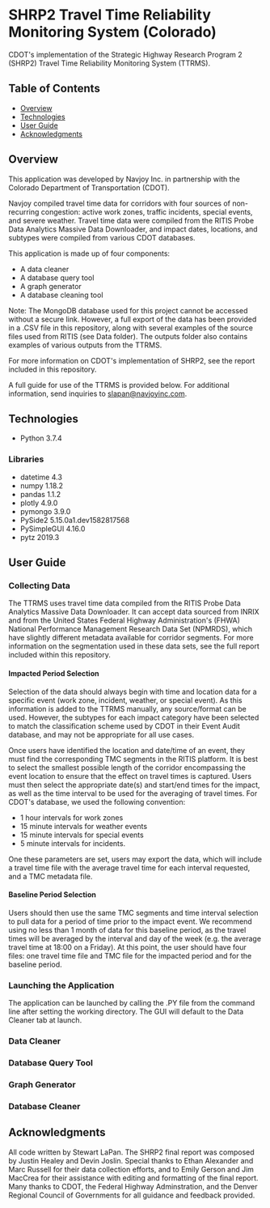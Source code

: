 # SHRP2 Travel Time Reliability Monitoring System (Colorado)
CDOT's implementation of the Strategic Highway Research Program 2 (SHRP2) Travel Time Reliability Monitoring System (TTRMS).

## Table of Contents
* [Overview](https://github.com/sjlapan/SHRP2_TTRMS_Data_Cleaner/blob/master/README.md#overview)
* [Technologies](https://github.com/sjlapan/SHRP2_TTRMS_Data_Cleaner/blob/master/README.md#technologies)
* [User Guide](https://github.com/sjlapan/SHRP2_TTRMS_Data_Cleaner/blob/master/README.md#user-guide)
* [Acknowledgments](https://github.com/sjlapan/SHRP2_TTRMS_Data_Cleaner/blob/master/README.md#acknowledgements)

## Overview
This application was developed by Navjoy Inc. in partnership with the Colorado Department of Transportation (CDOT).

Navjoy compiled travel time data for corridors with four sources of non-recurring congestion: active work zones, traffic incidents, special events, and severe weather. Travel time data were compiled from the RITIS Probe Data Analytics Massive Data Downloader, and impact dates, locations, and subtypes were compiled from various CDOT databases.

This application is made up of four components:

* A data cleaner
* A database query tool
* A graph generator
* A database cleaning tool

Note: The MongoDB database used for this project cannot be accessed without a secure link. However, a full export of the data has been provided in a .CSV file in this repository, along with several examples of the source files used from RITIS (see Data folder). The outputs folder also contains examples of various outputs from the TTRMS.

For more information on CDOT's implementation of SHRP2, see the report included in this repository.

A full guide for use of the TTRMS is provided below. For additional information, send inquiries to slapan@navjoyinc.com.

## Technologies
* Python 3.7.4

### Libraries
* datetime 4.3
* numpy 1.18.2
* pandas 1.1.2
* plotly 4.9.0
* pymongo 3.9.0
* PySide2 5.15.0a1.dev1582817568
* PySimpleGUI 4.16.0
* pytz 2019.3

## User Guide
### Collecting Data

The TTRMS uses travel time data compiled from the RITIS Probe Data Analytics Massive Data Downloader. It can accept data sourced from INRIX and from the United States Federal Highway Administration's (FHWA) National Performance Management Research Data Set (NPMRDS), which have slightly different metadata available for corridor segments. For more information on the segmentation used in these data sets, see the full report included within this repository.

#### Impacted Period Selection
Selection of the data should always begin with time and location data for a specific event (work zone, incident, weather, or special event). As this information is added to the TTRMS manually, any source/format can be used. However, the subtypes for each impact category have been selected to match the classification scheme used by CDOT in their Event Audit database, and may not be appropriate for all use cases.

Once users have identified the location and date/time of an event, they must find the corresponding TMC segments in the RITIS platform. It is best to select the smallest possible length of the corridor encompassing the event location to ensure that the effect on travel times is captured. Users must then select the appropriate date(s) and start/end times for the impact, as well as the time interval to be used for the averaging of travel times. For CDOT's database, we used the following convention:

* 1 hour intervals for work zones
* 15 minute intervals for weather events
* 15 minute intervals for special events
* 5 minute intervals for incidents.

One these parameters are set, users may export the data, which will include a travel time file with the average travel time for each interval requested, and a TMC metadata file. 

#### Baseline Period Selection
Users should then use the same TMC segments and time interval selection to pull data for a period of time prior to the impact event. We recommend using no less than 1 month of data for this baseline period, as the travel times will be averaged by the interval and day of the week (e.g. the average travel time at 18:00 on a Friday). At this point, the user should have four files: one travel time file and TMC file for the impacted period and for the baseline period.
### Launching the Application

The application can be launched by calling the .PY file from the command line after setting the working directory. The GUI will default to the Data Cleaner tab at launch.

### Data Cleaner

### Database Query Tool

### Graph Generator

### Database Cleaner


## Acknowledgments
All code written by Stewart LaPan. The SHRP2 final report was composed by Justin Healey and Devin Joslin. Special thanks to Ethan Alexander and Marc Russell for their data collection efforts, and to Emily Gerson and Jim MacCrea for their assistance with editing and formatting of the final report. Many thanks to CDOT, the Federal Highway Adminstration, and the Denver Regional Council of Governments for all guidance and feedback provided.
